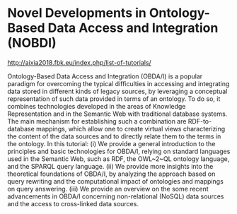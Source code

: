 # Novel Developments in Ontology-Based Data Access and Integration (NOBDI)

http://aixia2018.fbk.eu/index.php/list-of-tutorials/

Ontology-Based Data Access and Integration (OBDA/I) is a popular paradigm for overcoming the typical difficulties in accessing and integrating data stored in different kinds of legacy sources, by leveraging a conceptual representation of such data provided in terms of an ontology. To do so, it combines technologies developed in the areas of Knowledge Representation and in the Semantic Web with traditional database systems. The main mechanism for establishing such a combination are RDF-to-database mappings, which allow one to create virtual views characterizing the content of the data sources and to directly relate them to the terms in the ontology. In this tutorial: (i) We provide a general introduction to the principles and basic technologies for OBDA/I, relying on standard languages used in the Semantic Web, such as RDF, the OWL~2~QL ontology language, and the SPARQL query language. (ii) We provide more insights into the theoretical foundations of OBDA/I, by analyzing the approach based on query rewriting and the computational impact of ontologies and mappings on query answering. (iii) We provide an overview on the some recent advancements in OBDA/I concerning non-relational (NoSQL) data sources and the access to cross-linked data sources.

